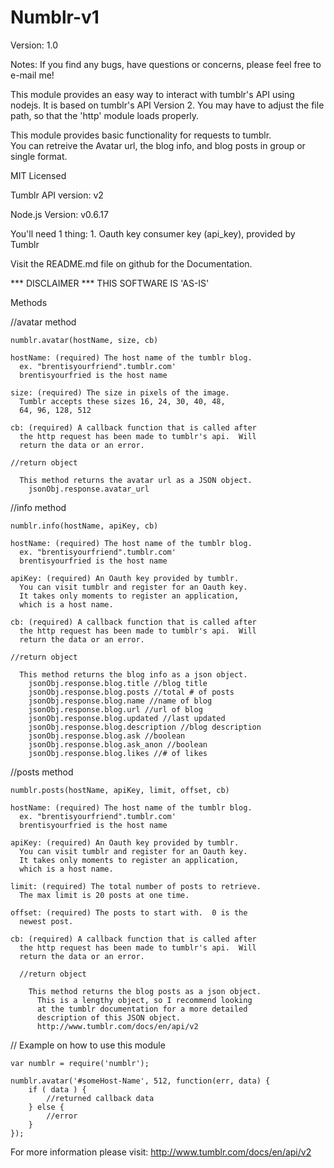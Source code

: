 Numblr-v1
=========
  
  Version: 1.0
  
  Notes:   If you find any bugs, have questions or concerns, please
           feel free to e-mail me!

  This module provides an easy way to interact with tumblr's API 
  using nodejs.  It is based on tumblr's API Version 2.  You may
  have to adjust the file path, so that the 'http' module loads
  properly.

  This module provides basic functionality for requests to tumblr.  
  You can retreive the Avatar url, the blog info, and blog posts 
  in group or single format.

  MIT Licensed
  
  Tumblr API version: v2
  
  Node.js Version: v0.6.17
 
  You'll need 1 thing:
     1. Oauth key consumer key (api_key), provided by Tumblr

  Visit the README.md file on github for the Documentation.

  *** DISCLAIMER ***  THIS SOFTWARE IS 'AS-IS' 
  
  
Methods

//avatar method

    numblr.avatar(hostName, size, cb)
  
    hostName: (required) The host name of the tumblr blog.
      ex. "brentisyourfriend".tumblr.com'
      brentisyourfried is the host name

    size: (required) The size in pixels of the image.
      Tumblr accepts these sizes 16, 24, 30, 40, 48, 
      64, 96, 128, 512
    
    cb: (required) A callback function that is called after
      the http request has been made to tumblr's api.  Will
      return the data or an error.
    
    //return object
    
      This method returns the avatar url as a JSON object.
        jsonObj.response.avatar_url

//info method

    numblr.info(hostName, apiKey, cb)

    hostName: (required) The host name of the tumblr blog.
      ex. "brentisyourfriend".tumblr.com'
      brentisyourfried is the host name
  
    apiKey: (required) An Oauth key provided by tumblr.
      You can visit tumblr and register for an Oauth key.
      It takes only moments to register an application,
      which is a host name.
      
    cb: (required) A callback function that is called after
      the http request has been made to tumblr's api.  Will
      return the data or an error.
      
    //return object
    
      This method returns the blog info as a json object.
        jsonObj.response.blog.title //blog title
        jsonObj.response.blog.posts //total # of posts
        jsonObj.response.blog.name //name of blog
        jsonObj.response.blog.url //url of blog
        jsonObj.response.blog.updated //last updated
        jsonObj.response.blog.description //blog description
        jsonObj.response.blog.ask //boolean
        jsonObj.response.blog.ask_anon //boolean
        jsonObj.response.blog.likes //# of likes
      
//posts method

    numblr.posts(hostName, apiKey, limit, offset, cb)
  
    hostName: (required) The host name of the tumblr blog.
      ex. "brentisyourfriend".tumblr.com'
      brentisyourfried is the host name

    apiKey: (required) An Oauth key provided by tumblr.
      You can visit tumblr and register for an Oauth key.
      It takes only moments to register an application,
      which is a host name.
      
    limit: (required) The total number of posts to retrieve.
      The max limit is 20 posts at one time.
      
    offset: (required) The posts to start with.  0 is the
      newest post.

    cb: (required) A callback function that is called after
      the http request has been made to tumblr's api.  Will
      return the data or an error.

      //return object

        This method returns the blog posts as a json object.
          This is a lengthy object, so I recommend looking 
          at the tumblr documentation for a more detailed
          description of this JSON object.
          http://www.tumblr.com/docs/en/api/v2
          
          
// Example on how to use this module

    var numblr = require('numblr');

    numblr.avatar('#someHost-Name', 512, function(err, data) {
        if ( data ) {
            //returned callback data
        } else {
            //error
        }
    });
          
          
          
For more information please visit:
http://www.tumblr.com/docs/en/api/v2
